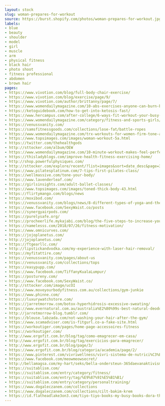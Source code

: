 ```yaml
---
layout: stock
slug: woman-prepares-for-workout
source: https://burst.shopify.com/photos/woman-prepares-for-workout.jpg
labels:
- blue
- beauty
- shoulder
- model
- girl
- muscle
- arm
- physical fitness
- black hair
- photo shoot
- fitness professional
- abdomen
- brown hair
pages:
- https://www.vivotion.com/blog/full-body-chair-exercise/
- https://www.vivotion.com/blog/exercise/page/9/
- https://www.vivotion.com/author/brittanny/page/7/
- https://www.womendailymagazine.com/10-abs-exercises-anyone-can-burn-belly-fat/
- https://ketoguidebook.com/how-to-get-into-ketosis-fast/
- https://www.hercampus.com/after-college/6-ways-fit-workout-your-busy-adult-schedule
- https://www.womendailymagazine.com/category/fitness-and-sports-girls/page/4/
- https://venussvanity.com/
- https://samsfitnessgoods.com/collections/lose-fat/battle-ropes
- https://www.womendailymagazine.com/trx-workouts-for-women-firm-tone-and-shape-up/
- https://www.topsimages.com/images/woman-workout-5a.html
- https://twitter.com/thehealthgods
- http://sttocker.com/album/OEW
- https://www.womendailymagazine.com/10-minute-workout-makes-feel-perfectly-rejuvenated/
- https://thisladyblogs.com/improve-health-fitness-exercising-home/
- http://shop.powerfulphysiques.com/
- http://sttocker.com/explore/recent/?list=images&sort=date_desc&page=3
- https://www.pilatesplatinum.com/7-tips-first-pilates-class/
- https://wellmassive.com/tone-your-body/
- https://www.lavenderleaf.com/
- https://girlsinsights.com/adult-ballet-classes/
- https://www.topsimages.com/images/toned-thick-body-43.html
- https://flirtymango.com/blogs/news
- https://moxibod.com/
- https://venussvanity.com/blogs/news/8-different-types-of-yoga-and-their-benefits
- https://www.facebook.com/SexyWaist.co/posts
- https://synergyairpods.com/
- https://purelysafe.org/
- https://procheerlife.mykajabi.com/blog/the-five-steps-to-increase-your-commitment-to-your-goals
- https://namelesss.com/2018/07/26/fitness-motivation/
- https://www.omnicurves.com/
- https://jojoplanetus.com/
- http://jojoplanetus.com/
- https://ftgearllc.com/
- http://lipstickandvodka.com/my-experience-with-laser-hair-removal/
- https://myfitattire.com/
- https://venussvanity.com/pages/about-us
- https://venussvanity.com/collections/tops
- https://easypupp.com/
- https://www.facebook.com/TiffanyKualaLumpur/
- https://postureny.com/
- https://www.facebook.com/SexyWaist.co/
- http://sttocker.com/image/ucOI
- https://www.moveyourbodyfitness.com.au/collections/gym-junkie
- https://www.phinne.com/
- https://luxurywatchstore.com/
- https://jarretmorrow.com/botox-hyperhidrosis-excessive-sweating/
- https://www.evernatural.com.au/australia%E2%80%99s-best-natural-deodorant-pastes
- http://jarretmorrow-blog.tumblr.com/
- https://blouse.labzada.com/not-washing-your-hair-after-the-gym/
- https://www.scamadviser.com/is-fitgurl.co-a-fake-site.html
- https://workoutiger.com/pages/home-page-accessoires-fitness
- https://workoutiger.com/
- http://www.ergofit.com.br/blog/tag/como-emagrecer-em-casa/
- http://www.ergofit.com.br/blog/tag/exercicios-para-emagrecer/
- http://www.ergofit.com.br/blog/page/3/
- https://www.ergofit.com.br/blog/categoria/academia/page/2/
- https://www.pinterest.com/vivriwellness/vivri-sistema-de-nutrici%C3%B3n/
- https://www.facebook.com/meowmeowsecret/
- http://bellamagsa.com/my-hart/seks/bella-ondersteun-365daevanaktivisme/
- https://suitablism.com/
- https://suitablism.com/entry/category/fitness/
- https://suitablism.com/entry/tag/%E9%87%91%E5%B1%B1/
- https://suitablism.com/entry/category/personaltraining/
- https://www.dogaleczanem.com/collections
- https://www.dogaleczanem.com/collections/cilt-bakim-krem
- https://id.flatheadlake3on3.com/tiyo-tiyo-books-my-busy-books-dora-the-explorer-where-is-tico/
---
```

